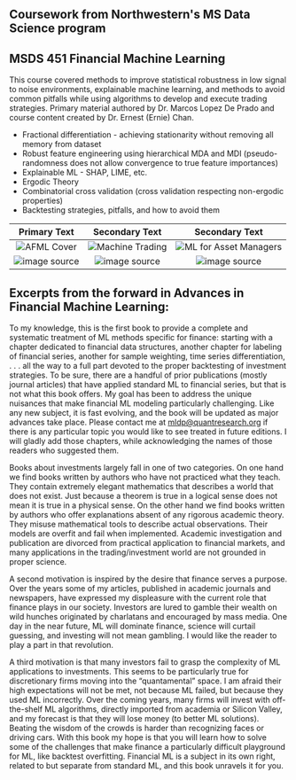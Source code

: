 ## Coursework from Northwestern's MS Data Science program
## MSDS 451 Financial Machine Learning

This course covered methods to improve statistical robustness in low signal to noise environments, explainable machine learning, and methods to avoid common pitfalls while using algorithms to develop and execute trading strategies. Primary material authored by Dr. Marcos Lopez De Prado and course content created by Dr. Ernest (Ernie) Chan.
- Fractional differentiation - achieving  stationarity without removing all memory from dataset
- Robust feature engineering using hierarchical MDA and MDI (pseudo-randomness does not allow convergence to true feature importances)
- Explainable ML - SHAP, LIME, etc. 
- Ergodic Theory
- Combinatorial cross validation (cross validation respecting non-ergodic properties)
- Backtesting strategies, pitfalls, and how to avoid them


| Primary Text | Secondary Text | Secondary Text|
| :-----------: | :-----------: | :---------: |
| ![AFML Cover](https://user-images.githubusercontent.com/87036676/217150942-59ffa1f2-92f3-4f96-8fe2-158b1a522288.jpg) | ![Machine Trading](https://user-images.githubusercontent.com/87036676/217219544-d941d16f-0bd2-4abf-85c4-e5f29a3d82de.jpg)|![ML for Asset Managers](https://user-images.githubusercontent.com/87036676/217220363-b7611d34-22d2-4eda-8973-9720d96bc1db.jpg)|
|![image source](https://www.wiley.com/en-us/Advances+in+Financial+Machine+Learning-p-9781119482086)|![image source](https://www.wiley.com/en-us/Machine+Trading:+Deploying+Computer+Algorithms+to+Conquer+the+Markets-p-9781119219606)|![image source](https://www.cambridge.org/core/elements/abs/machine-learning-for-asset-managers/6D9211305EA2E425D33A9F38D0AE3545)|


## Excerpts from the forward in Advances in Financial Machine Learning:
To my knowledge, this is the first book to provide a complete and systematic treatment of ML methods specific for finance: starting with a chapter dedicated to financial data structures, another chapter for labeling of financial series, another for sample weighting, time series differentiation, . . . all the way to a full part devoted to the proper backtesting of investment strategies. To be sure, there are a handful of prior publications (mostly journal articles) that have applied standard ML to financial series, but that is not what this book offers. My goal has been to address the unique nuisances that make financial ML modeling particularly challenging. Like any new subject, it is fast evolving, and the book will be updated as major advances take place. Please contact me at mldp@quantresearch.org if there is any particular topic you would like to see treated in future editions. I will gladly add those chapters, while acknowledging the names of those readers who suggested them.

Books about investments largely fall in one of two categories. On one hand we find books written by authors who have not practiced what they teach. They contain extremely elegant mathematics that describes a world that does not exist. Just because a theorem is true in a logical sense does not mean it is true in a physical sense. On the other hand we find books written by authors who offer explanations absent of any rigorous academic theory. They misuse mathematical tools to describe actual observations. Their models are overfit and fail when implemented. Academic investigation and publication are divorced from practical application to financial markets, and many applications in the trading/investment world are not grounded in proper science.

A second motivation is inspired by the desire that finance serves a purpose. Over the years some of my articles, published in academic journals and newspapers, have expressed my displeasure with the current role that finance plays in our society. Investors are lured to gamble their wealth on wild hunches originated by charlatans and encouraged by mass media. One day in the near future, ML will dominate finance, science will curtail guessing, and investing will not mean gambling. I would like the reader to play a part in that revolution.

A third motivation is that many investors fail to grasp the complexity of ML applications to investments. This seems to be particularly true for discretionary firms moving into the “quantamental” space. I am afraid their high expectations will not be met, not because ML failed, but because they used ML incorrectly. Over the coming years, many firms will invest with off-the-shelf ML algorithms, directly imported from academia or Silicon Valley, and my forecast is that they will lose money (to better ML solutions). Beating the wisdom of the crowds is harder than recognizing faces or driving cars. With this book my hope is that you will learn how to solve some of the challenges that make finance a particularly difficult playground for ML, like backtest overfitting. Financial ML is a subject in its own right, related to but separate from standard ML, and this book unravels it for you.

